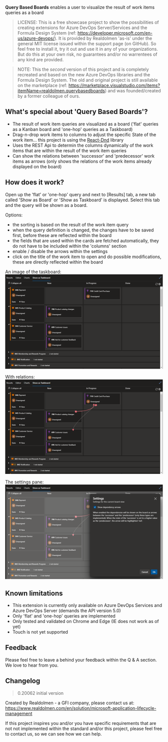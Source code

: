 **Query Based Boards** enables a user to visualize the result of work items queries as a board

> LICENSE: This is a free showcase project to show the possibilities of creating extensions for Azure DevOps Server/Services and the Formula Design System (ref: https://developer.microsoft.com/en-us/azure-devops/). It is provided by Realdolmen 'as-is' under the general MIT license issued within the support page (on GitHub). So feel free to install it, try it out and use it in any of your organizations. But do this at your own risk, no guarantees and/or no warrentees of any kind are provided.

> NOTE: This the *second* version of this project and is completely recreated and based on the new Azure DevOps libraries and the Formula Design System. The old and original project is still available on the marketplace (ref: https://marketplace.visualstudio.com/items?itemName=realdolmen.querybasedboards) and was founded/created by a former colleague of ours. 

## What's special about 'Query Based Boards'? 
* The result of work item queries are visualized as a board ('flat' queries as a Kanban board and 'one-hop' queries as a Taskboard)
* Drag-n-drop work items to columns to adjust the specific State of the work item... this project is using the [React-Dnd](https://react-dnd.github.io/react-dnd/about) library
* Uses the REST Api to determin the columns dynamically of the work items that are within the result of the work item queries
* Can show the relations between 'successor' and 'predecessor' work items as arrows (only shows the relations of the work items already displayed on the board)

## How does it work?
Open up the 'flat' or 'one-hop' query and next to [Results] tab, a new tab called 'Show as Board' or 'Show as Taskboard' is displayed. Select this tab and the query will be shown as a board.

Options:
* the sorting is based on the result of the work item query
* when the query definition is changed, the changes have to be saved first, before these are reflected within the board
* the fields that are used within the cards are fetched automatically, they do not have to be included within the 'columns' section
* enable / disable the arrows within the settings
* click on the title of the work item to open and do possible modifications, these are directly reflected within the board

An image of the taskboard:
![screenshot](img/taskboard.png)
<br/>

With relations:
![screenshot](img/taskboard-arrows.png)
<br/>

The settings pane:
![screenshot](img/taskboard-settings.png)
<br/>

## Known limitations
* This extension is currently only available on Azure DevOps Services and Azure DevOps Server (demands the API version 5.0)
* Only 'flat' and 'one-hop' queries are implemented
* Only tested and validated on Chrome and Edge (IE does not work as of yet)
* Touch is not yet supported

## Feedback
Please feel free to leave a behind your feedback within the Q & A section. We love to hear from you. 

## Changelog
> 0.20062 initial version

Created by Realdolmen - a GFI company, please contact us at: https://www.realdolmen.com/en/solution/microsoft-application-lifecycle-management

If this project inspires you and/or you have specific requirements that are not not implemented within the standard and/or this project, please feel free to contact us, so we can see how we can help.
